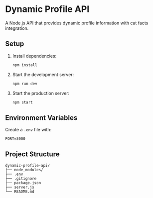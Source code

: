 # Dynamic Profile API

A Node.js API that provides dynamic profile information with cat facts integration.

## Setup

1. Install dependencies:
   ```bash
   npm install
   ```

2. Start the development server:
   ```bash
   npm run dev
   ```

3. Start the production server:
   ```bash
   npm start
   ```

## Environment Variables

Create a `.env` file with:
```
PORT=3000
```

## Project Structure

```
dynamic-profile-api/
├── node_modules/
├── .env
├── .gitignore
├── package.json
├── server.js
└── README.md
```

